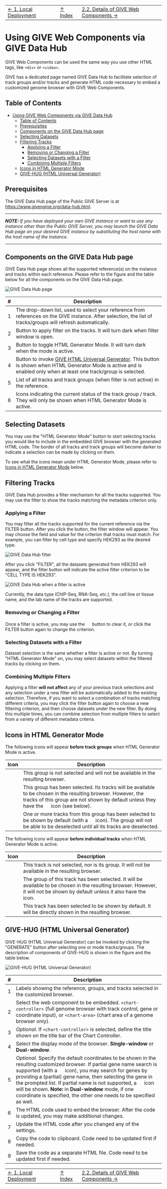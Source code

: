 ||||
| --- | --- | --- |
| [← 1. Local Deployment](1-Local_deployment_of_GIVE.md) | [↑ Index](Readme.md) | [2.2. Details of GIVE Web Components →](2.2-webComponents.md) |


# Using GIVE Web Components via GIVE Data Hub

GIVE Web Components can be used the same way you use other HTML tags, like `<div>` or `<video>`.

GIVE has a dedicated page named GIVE Data Hub to facilitate selection of track groups and/or tracks and generate HTML code necessary to embed a customized genome browser with GIVE Web Components.

## Table of Contents

- [Using GIVE Web Components via GIVE Data Hub](#using-give-web-components-via-give-data-hub)
  - [Table of Contents](#table-of-contents)
  - [Prerequisites](#prerequisites)
  - [Components on the GIVE Data Hub page](#components-on-the-give-data-hub-page)
  - [Selecting Datasets](#selecting-datasets)
  - [Filtering Tracks](#filtering-tracks)
    - [Applying a Filter](#applying-a-filter)
    - [Removing or Changing a Filter](#removing-or-changing-a-filter)
    - [Selecting Datasets with a Filter](#selecting-datasets-with-a-filter)
    - [Combining Multiple Filters](#combining-multiple-filters)
  - [Icons in HTML Generator Mode](#icons-in-html-generator-mode)
  - [GIVE-HUG (HTML Universal Generator)](#give-hug-html-universal-generator)

## Prerequisites

The GIVE Data Hub page of the Public GIVE Server is at <https://www.givengine.org/data-hub.html>.

***
*__NOTE:__ If you have deployed your own GIVE instance or want to use any instance other than the Public GIVE Server, you may launch the GIVE Data Hub page on your desired GIVE instance by substituting the host name with the host name of the instance.*
***

## Components on the GIVE Data Hub page

GIVE Data Hub page shows all the supported reference(s) on the instance and tracks within each reference. Please refer to the figure and the table below for all the components on the GIVE Data Hub page.

![GIVE Data Hub page](images/2-1-Give-Hub-page.png)

| # | Description |
| --- | --- |
| 1 | The drop-down list, used to select your reference from references on the GIVE instance. After selection, the list of tracks/groups will refresh automatically. |
| 2 | Button to apply filter on the tracks. It will turn dark when filter window is open. |
| 3 | Button to toggle HTML Generator Mode. It will turn dark when the mode is active. |
| 4 | Button to invoke [GIVE HTML Universal Generator](#give-hug-html-universal-generator). This button is shown when HTML Generator Mode is active and is enabled only when at least one track/group is selected. |
| 5 | List of all tracks and track groups (when filter is not active) in the reference. |
| 6 | Icons indicating the current status of the track group / track. They will only be shown when HTML Generator Mode is active. |

## Selecting Datasets

You may use the "HTML Generator Mode" button to start selecting tracks you would like to include in the embedded GIVE browser with the generated HTML code. The border of all tracks and track groups will become darker to indicate a selection can be made by clicking on them.

To see what the icons mean under HTML Generator Mode, please refer to [Icons in HTML Generator Mode](#icons-in-html-generator-mode) below.

## Filtering Tracks

GIVE Data Hub provides a filter mechanism for all the tracks supported. You may use the filter to show the tracks matching the metadata criterion only.

### Applying a Filter

You may filter all the tracks supported for the current reference via the FILTER button. After you click the button, the filter window will appear. You may choose the field and value for the criterion that tracks must match. For example, you can filter by cell type and specify HEK293 as the desired type.

![GIVE Data Hub filter](images/2-1-Give-Hub-filter.png)

After you click "FILTER", all the datasets generated from HEK293 will appear, and the filter button will indicate the active filter criterion to be "CELL TYPE IS HEK293".

![GIVE Data Hub when a filter is active](images/2-1-Give-Hub-after-filter.png)

Currently, the data type (ChIP-Seq, RNA-Seq, *etc.*), the cell line or tissue name, and the lab name of the tracks are supported.

### Removing or Changing a Filter

Once a filter is active, you may use the <img src="images/2-1-icon-clear.svg" height="16" width="16"> button to clear it, or click the FILTER button again to change the criterion.

### Selecting Datasets with a Filter

Dataset selection is the same whether a filter is active or not. By turning "HTML Generator Mode" on, you may select datasets within the filtered tracks by clicking on them.

### Combining Multiple Filters

Applying a filter __will not affect__ any of your previous track selections and any selection under a new filter will be automatically added to the existing selection. Therefore, if you want to select a combination of tracks matching different criteria, you may click the filter button again to choose a new filtering criterion, and then choose datasets under the new filter. By doing this multiple times, you can combine selection from multiple filters to select from a variety of different metadata criteria.

## Icons in HTML Generator Mode

The following icons will appear __before track groups__ when HTML Generator Mode is active.

| Icon | Description |
| --- | --- |
| <img src="images/2-1-icon-block.svg" height="16" width="16"> | This group is not selected and will not be available in the resulting browser. |
| <img src="images/2-1-icon-check-circle.svg" height="16" width="16"> | This group has been selected. Its tracks will be available to be chosen in the resulting browser. However, the tracks of this group are not shown by default unless they have the <img src="images/2-1-icon-visibility.svg" height="16" width="16"> icon (see below). |
| <img src="images/2-1-icon-lock-outline.svg" height="16" width="16"> | One or more tracks from this group has been selected to be shown by default (with a <img src="images/2-1-icon-visibility.svg" height="16" width="16"> icon). The group will not be able to be deselected until all its tracks are deselected. |

The following icons will appear __before individual tracks__ when HTML Generator Mode is active.

| Icon | Description |
| --- | --- |
| <img src="images/2-1-icon-block.svg" height="16" width="16"> | This track is not selected, nor is its group. It will not be available in the resulting browser. |
| <img src="images/2-1-icon-check-circle.svg" height="16" width="16"> | The group of this track has been selected. It will be available to be chosen in the resulting browser. However, it will not be shown by default unless it also have the <img src="images/2-1-icon-visibility.svg" height="16" width="16"> icon. |
| <img src="images/2-1-icon-visibility.svg" height="16" width="16"> | This track has been selected to be shown by default. It will be directly shown in the resulting browser. |

## GIVE-HUG (HTML Universal Generator)

GIVE-HUG (HTML Universal Generator) can be invoked by clicking the "GENERATE" button after selecting one or mode tracks/groups. The description of components of GIVE-HUG is shown in the figure and the table below.

![GIVE-HUG (HTML Universal Generator)](images/2-1-Give-Code-Generator.png)

| # | Description |
| --- | --- |
| 1 | Labels showing the reference, groups, and tracks selected in the customized browser. |
| 2 | Select the web component to be embedded. `<chart-controller>` (full genome browser with track control, gene or coordinate input), or `<chart-area>` (chart area of a genome browser only). |
| 3 | *Optional*. If `<chart-controller>` is selected, define the title shown on the title bar of the Chart Controller.  |
| 4 | Select the display mode of the browser. __Single-window__ or __Dual-window__. |
| 5 | *Optional*. Specify the default coordinates to be shown in the resulting customized browser. If partial gene name search is supported (with a <img src="images/2-1-icon-search.svg" height="16" width="16"> icon), you may search for genes by providing a (partial) gene name, then selecting the gene in the prompted list. If partial name is not supported, a <img src="images/2-1-icon-partial-name-not-supported.svg" height="16" width="16"> icon will be shown. __Note:__ in __Dual-window__ mode, if one coordinate is specified, the other one needs to be specified as well. |
| 6 | The HTML code used to embed the browser. After the code is updated, you may make additional changes. |
| 7 | Update the HTML code after you changed any of the settings. |
| 8 | Copy the code to clipboard. Code need to be updated first if needed. |
| 9 | Save the code as a separate HTML file. Code need to be updated first if needed. |


||||
| --- | --- | --- |
| [← 1. Local Deployment](1-Local_deployment_of_GIVE.md) | [↑ Index](Readme.md) | [2.2. Details of GIVE Web Components →](2.2-webComponents.md) |
